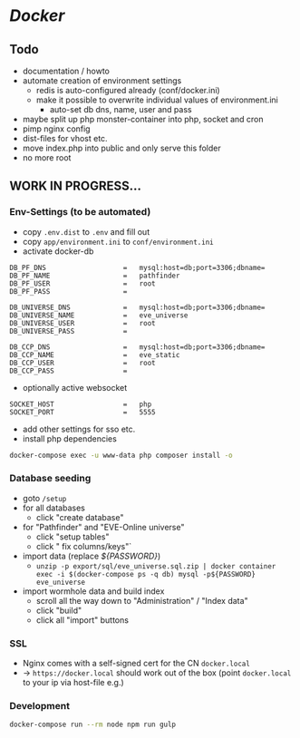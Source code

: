 # *Docker*

## Todo
* documentation / howto
* automate creation of environment settings
    * redis is auto-configured already (conf/docker.ini)
    * make it possible to overwrite individual values of environment.ini
        * auto-set db dns, name, user and pass
* maybe split up php monster-container into php, socket and cron
* pimp nginx config
* dist-files for vhost etc.
* move index.php into public and only serve this folder
* no more root

## WORK IN PROGRESS...

### Env-Settings (to be automated)
* copy `.env.dist` to `.env` and fill out
* copy `app/environment.ini` to `conf/environment.ini`
* activate docker-db
``` 
DB_PF_DNS                   =   mysql:host=db;port=3306;dbname=
DB_PF_NAME                  =   pathfinder
DB_PF_USER                  =   root
DB_PF_PASS                  =

DB_UNIVERSE_DNS             =   mysql:host=db;port=3306;dbname=
DB_UNIVERSE_NAME            =   eve_universe
DB_UNIVERSE_USER            =   root
DB_UNIVERSE_PASS            =

DB_CCP_DNS                  =   mysql:host=db;port=3306;dbname=
DB_CCP_NAME                 =   eve_static
DB_CCP_USER                 =   root
DB_CCP_PASS                 =
```
* optionally active websocket
```
SOCKET_HOST                 =   php
SOCKET_PORT                 =   5555
```
* add other settings for sso etc.
* install php dependencies
```bash
docker-compose exec -u www-data php composer install -o
```

### Database seeding

* goto `/setup`
* for all databases
    * click "create database"
* for "Pathfinder" and "EVE-Online universe"
    * click "setup tables"
    * click " fix columns/keys"`
* import data (replace *${PASSWORD}*)
    * `unzip -p export/sql/eve_universe.sql.zip | docker container exec -i $(docker-compose ps -q db) mysql -p${PASSWORD} eve_universe`
* import wormhole data and build index
    * scroll all the way down to "Administration" / "Index data"
    * click "build"
    * click all "import" buttons
    
### SSL

* Nginx comes with a self-signed cert for the CN `docker.local`
* -> `https://docker.local` should work out of the box (point `docker.local` to your ip via host-file e.g.)

### Development

```bash
docker-compose run --rm node npm run gulp
```
